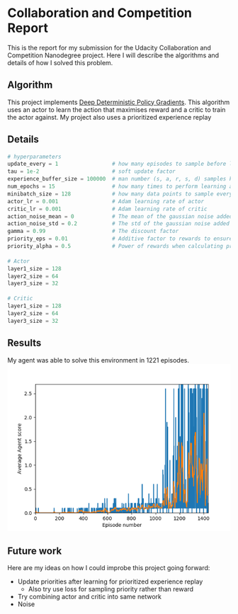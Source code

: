 # Collaboration and Competition Report
This is the report for my submission for the Udacity Collaboration and Competition Nanodegree project.
Here I will describe the algorithms and details of how I solved this problem.


## Algorithm
This project implements [Deep Deterministic Policy Gradients](https://spinningup.openai.com/en/latest/algorithms/ddpg.html).
This algorithm uses an actor to learn the action that maximises reward and a critic to train the actor against.
My project also uses a prioritized experience replay

## Details
```python
# hyperparameters
update_every = 1                 # how many episodes to sample before learning
tau = 1e-2                       # soft update factor
experience_buffer_size = 100000  # man number (s, a, r, s, d) samples kept in the replay buffer 
num_epochs = 15                  # how many times to perform learning at any timestep
minibatch_size = 128             # how many data points to sample every epoch
actor_lr = 0.001                 # Adam learning rate of actor
critic_lr = 0.001                # Adam learning rate of critic
action_noise_mean = 0            # The mean of the gaussian noise added to agent actions
action_noise_std = 0.2           # The std of the gaussian noise added to agent actions
gamma = 0.99                     # The discount factor
priority_eps = 0.01              # Additive factor to rewards to ensure non-zero sampling priorities
priority_alpha = 0.5             # Power of rewards when calculating priorities

# Actor
layer1_size = 128
layer2_size = 64
layer3_size = 32

# Critic
layer1_size = 128
layer2_size = 64
layer3_size = 32
```

## Results
My agent was able to solve this environment in 1221 episodes.
![My agent](solved_agent_1340_episodes.png)

## Future work
Here are my ideas on how I could improbe this project going forward:
 - Update priorities after learning for prioritized experience replay
     - Also try use loss for sampling priority rather than reward
 - Try combining actor and critic into same network
 - Noise
     